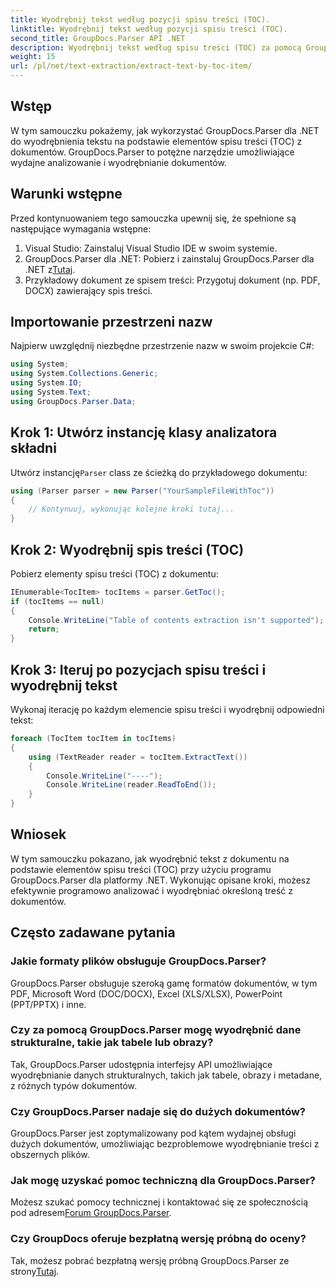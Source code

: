 ```yaml
---
title: Wyodrębnij tekst według pozycji spisu treści (TOC).
linktitle: Wyodrębnij tekst według pozycji spisu treści (TOC).
second_title: GroupDocs.Parser API .NET
description: Wyodrębnij tekst według spisu treści (TOC) za pomocą GroupDocs.Parser dla .NET. Poznaj wydajne techniki analizowania dokumentów w celu ekstrakcji danych strukturalnych.
weight: 15
url: /pl/net/text-extraction/extract-text-by-toc-item/
---
```

## Wstęp
W tym samouczku pokażemy, jak wykorzystać GroupDocs.Parser dla .NET do wyodrębnienia tekstu na podstawie elementów spisu treści (TOC) z dokumentów. GroupDocs.Parser to potężne narzędzie umożliwiające wydajne analizowanie i wyodrębnianie dokumentów.
## Warunki wstępne
Przed kontynuowaniem tego samouczka upewnij się, że spełnione są następujące wymagania wstępne:
1. Visual Studio: Zainstaluj Visual Studio IDE w swoim systemie.
2.  GroupDocs.Parser dla .NET: Pobierz i zainstaluj GroupDocs.Parser dla .NET z[Tutaj](https://releases.groupdocs.com/parser/net/).
3. Przykładowy dokument ze spisem treści: Przygotuj dokument (np. PDF, DOCX) zawierający spis treści.

## Importowanie przestrzeni nazw
Najpierw uwzględnij niezbędne przestrzenie nazw w swoim projekcie C#:
```csharp
using System;
using System.Collections.Generic;
using System.IO;
using System.Text;
using GroupDocs.Parser.Data;
```
## Krok 1: Utwórz instancję klasy analizatora składni
 Utwórz instancję`Parser` class ze ścieżką do przykładowego dokumentu:
```csharp
using (Parser parser = new Parser("YourSampleFileWithToc"))
{
    // Kontynuuj, wykonując kolejne kroki tutaj...
}
```
## Krok 2: Wyodrębnij spis treści (TOC)
Pobierz elementy spisu treści (TOC) z dokumentu:
```csharp
IEnumerable<TocItem> tocItems = parser.GetToc();
if (tocItems == null)
{
    Console.WriteLine("Table of contents extraction isn't supported");
    return;
}
```
## Krok 3: Iteruj po pozycjach spisu treści i wyodrębnij tekst
Wykonaj iterację po każdym elemencie spisu treści i wyodrębnij odpowiedni tekst:
```csharp
foreach (TocItem tocItem in tocItems)
{
    using (TextReader reader = tocItem.ExtractText())
    {
        Console.WriteLine("----");
        Console.WriteLine(reader.ReadToEnd());
    }
}
```

## Wniosek
W tym samouczku pokazano, jak wyodrębnić tekst z dokumentu na podstawie elementów spisu treści (TOC) przy użyciu programu GroupDocs.Parser dla platformy .NET. Wykonując opisane kroki, możesz efektywnie programowo analizować i wyodrębniać określoną treść z dokumentów.

## Często zadawane pytania
### Jakie formaty plików obsługuje GroupDocs.Parser?
GroupDocs.Parser obsługuje szeroką gamę formatów dokumentów, w tym PDF, Microsoft Word (DOC/DOCX), Excel (XLS/XLSX), PowerPoint (PPT/PPTX) i inne.
### Czy za pomocą GroupDocs.Parser mogę wyodrębnić dane strukturalne, takie jak tabele lub obrazy?
Tak, GroupDocs.Parser udostępnia interfejsy API umożliwiające wyodrębnianie danych strukturalnych, takich jak tabele, obrazy i metadane, z różnych typów dokumentów.
### Czy GroupDocs.Parser nadaje się do dużych dokumentów?
GroupDocs.Parser jest zoptymalizowany pod kątem wydajnej obsługi dużych dokumentów, umożliwiając bezproblemowe wyodrębnianie treści z obszernych plików.
### Jak mogę uzyskać pomoc techniczną dla GroupDocs.Parser?
 Możesz szukać pomocy technicznej i kontaktować się ze społecznością pod adresem[Forum GroupDocs.Parser](https://forum.groupdocs.com/c/parser/17).
### Czy GroupDocs oferuje bezpłatną wersję próbną do oceny?
Tak, możesz pobrać bezpłatną wersję próbną GroupDocs.Parser ze strony[Tutaj](https://releases.groupdocs.com/).